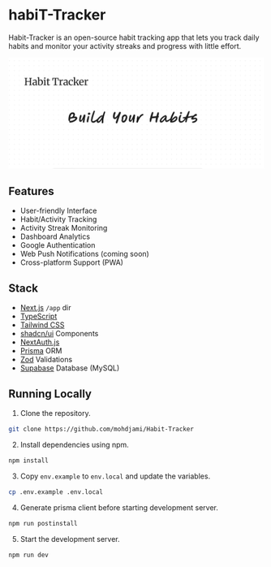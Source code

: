 # habiT-Tracker

Habit-Tracker is an open-source habit tracking app that lets you track daily habits and monitor your activity streaks and progress with little effort.

![og image](/public/op.png)

## Features

- User-friendly Interface
- Habit/Activity Tracking
- Activity Streak Monitoring
- Dashboard Analytics
- Google Authentication
- Web Push Notifications (coming soon)
- Cross-platform Support (PWA)

## Stack

- [Next.js](https://nextjs.org) `/app` dir
- [TypeScript](https://www.typescriptlang.org)
- [Tailwind CSS](https://tailwindcss.com)
- [shadcn/ui](https://ui.shadcn.com) Components
- [NextAuth.js](https://next-auth.js.org)
- [Prisma](https://www.prisma.io) ORM
- [Zod](https://zod.dev) Validations
- [Supabase](https://supabase.com) Database (MySQL)

## Running Locally

1. Clone the repository.

```bash
git clone https://github.com/mohdjami/Habit-Tracker
```
2. Install dependencies using npm.

```bash
npm install
```

3. Copy `env.example` to `env.local` and update the variables.

```bash
cp .env.example .env.local
```

4. Generate prisma client before starting development server.

```bash
npm run postinstall
```

5. Start the development server.

```bash
npm run dev
```

